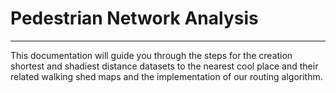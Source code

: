 # Pedestrian Network Analysis

---

This documentation will guide you through the steps for the creation shortest and shadiest distance datasets to the nearest cool place and their related walking shed maps and the implementation of our routing algorithm.  
